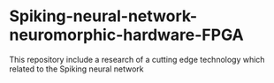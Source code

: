 # Spiking-neural-network-neuromorphic-hardware-FPGA
This repository include a research of a cutting edge technology which related to the Spiking neural network
